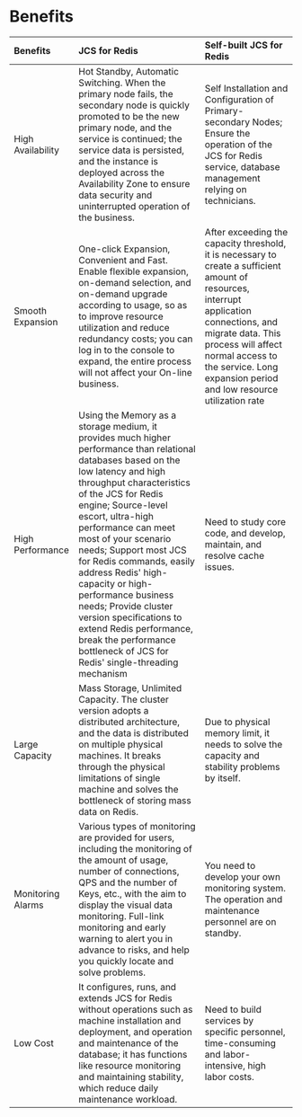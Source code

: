 ﻿# Benefits

Benefits|JCS for Redis|Self-built JCS for Redis
:---|:--|:---
High Availability|Hot Standby, Automatic Switching. When the primary node fails, the secondary node is quickly promoted to be the new primary node, and the service is continued; the service data is persisted, and the instance is deployed across the Availability Zone to ensure data security and uninterrupted operation of the business.|Self Installation and Configuration of Primary-secondary Nodes; Ensure the operation of the JCS for Redis service, database management relying on technicians.
Smooth Expansion|One-click Expansion, Convenient and Fast. Enable flexible expansion, on-demand selection, and on-demand upgrade according to usage, so as to improve resource utilization and reduce redundancy costs; you can log in to the console to expand, the entire process will not affect your On-line business.|After exceeding the capacity threshold, it is necessary to create a sufficient amount of resources, interrupt application connections, and migrate data. This process will affect normal access to the service. Long expansion period and low resource utilization rate
High Performance|Using the Memory as a storage medium, it provides much higher performance than relational databases based on the low latency and high throughput characteristics of the JCS for Redis engine; Source-level escort, ultra-high performance can meet most of your scenario needs; Support most JCS for Redis commands, easily address Redis' high-capacity or high-performance business needs; Provide cluster version specifications to extend Redis performance, break the performance bottleneck of JCS for Redis' single-threading mechanism|Need to study core code, and develop, maintain, and resolve cache issues.
Large Capacity|Mass Storage, Unlimited Capacity. The cluster version adopts a distributed architecture, and the data is distributed on multiple physical machines. It breaks through the physical limitations of single machine and solves the bottleneck of storing mass data on Redis.|Due to physical memory limit, it needs to solve the capacity and stability problems by itself.
Monitoring Alarms|Various types of monitoring are provided for users, including the monitoring of the amount of usage, number of connections, QPS and the number of Keys, etc., with the aim to display the visual data monitoring. Full-link monitoring and early warning to alert you in advance to risks, and help you quickly locate and solve problems.|You need to develop your own monitoring system. The operation and maintenance personnel are on standby.
Low Cost | It configures, runs, and extends JCS for Redis without operations such as machine installation and deployment, and operation and maintenance of the database; it has functions like resource monitoring and maintaining stability, which reduce daily maintenance workload.|Need to build services by specific personnel, time-consuming and labor-intensive, high labor costs.
